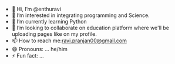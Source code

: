 - 👋 Hi, I’m @enthuravi
- 👀 I’m interested in integrating programming and Science.
- 🌱 I’m currently learning Python
- 💞️ I’m looking to collaborate on education platform where we'll be uploading pages like on my profile.
- 📫 How to reach me:ravi.pranjan00@gmail.com
- 😄 Pronouns: ... he/him
- ⚡ Fun fact: ...

<!---
enthuravi/enthuravi is a ✨ special ✨ repository because its `README.md` (this file) appears on your GitHub profile.
You can click the Preview link to take a look at your changes.
--->
